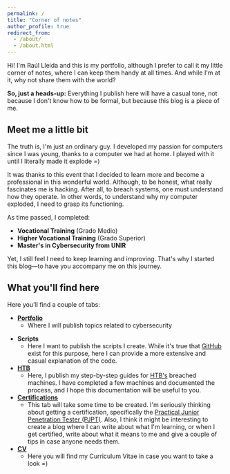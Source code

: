 ```yaml
---
permalink: /
title: "Corner of notes"
author_profile: true
redirect_from: 
  - /about/
  - /about.html
---
```


Hi! I'm Raúl Lleida and this is my portfolio, although I prefer to call it my little corner of notes, where I can keep them handy at all times. And while I'm at it, why not share them with the world?

**So, just a heads-up:** Everything I publish here will have a casual tone, not because I don't know how to be formal, but because this blog is a piece of me.

## Meet me a little bit
The truth is, I'm just an ordinary guy. I developed my passion for computers since I was young, thanks to a computer we had at home. I played with it until I literally made it explode =)

It was thanks to this event that I decided to learn more and become a professional in this wonderful world. Although, to be honest, what really fascinates me is hacking. After all, to breach systems, one must understand how they operate. In other words, to understand why my computer exploded, I need to grasp its functioning.

As time passed, I completed:
- **Vocational Training** (Grado Medio)
- **Higher Vocational Training** (Grado Superior)
- **Master's in Cybersecurity from UNIR**

Yet, I still feel I need to keep learning and improving. That's why I started this blog—to have you accompany me on this journey.

## What you'll find here
Here you'll find a couple of tabs:
- **[Portfolio](https://toskarov.github.io/portfolio/)**
	- Where I will publish topics related to cybersecurity
<!-- - **Blog** -->
<!--	- Where I will publish topics related to systems or anything else could be useful to have stored -->
- **Scripts**
	- Here I want to publish the scripts I create. While it's true that [GitHub](https://github.com/toskarov/) exist for this purpose, here I can provide a more extensive and casual explanation of the code. 
- **[HTB](https://toskarov.github.io/HTB/)**
	- Here, I publish my step-by-step guides for [HTB's](https://www.hackthebox.com/) breached machines. I have completed a few machines and documented the process, and I hope this documentation will be useful to you.
- **[Certifications](https://toskarov.github.io/Certificates/)**
	- This tab will take some time to be created. I'm seriously thinking about getting a certification, specifically the [Practical Junior Penetration Tester (PJPT)](https://certifications.tcm-sec.com/pjpt/). Also, I think it might be interesting to create a blog where I can write about what I'm learning, or when I get certified, write about what it means to me and give a couple of tips in case anyone needs them.
- **[CV](https://toskarov.github.io/PDFs/CV_RAUL_LL_ENG.pdf)**
	- Here you will find my Curriculum Vitae in case you want to take a look =)